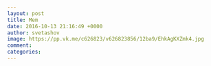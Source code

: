 ```yaml
--- 
layout: post 
title: Mem 
date: 2016-10-13 21:16:49 +0000 
author: svetashov 
image: https://pp.vk.me/c626823/v626823856/12ba9/EhkAgKXZmk4.jpg
comment: 
categories: 
---
```

